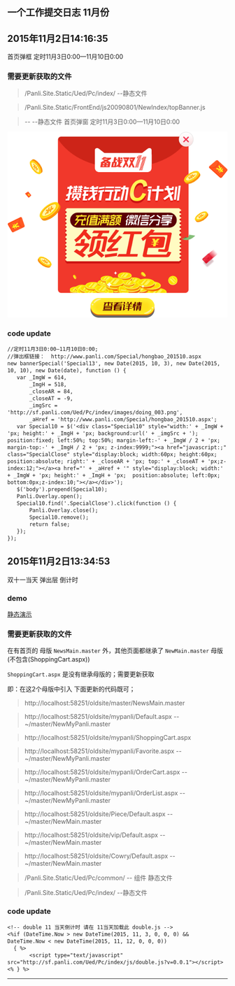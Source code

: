 ## 一个工作提交日志 11月份


## 2015年11月2日14:16:35

首页弹框 定时11月3日0:00—11月10日0:00


### 需要更新获取的文件

>/Panli.Site.Static/Ued/Pc/index/   --静态文件

>/Panli.Site.Static/FrontEnd/js20090801/NewIndex/topBanner.js

>-- --静态文件 首页弹窗 定时11月3日0:00—11月10日0:00

![](images/20151102/doing_003.png)

### code update

```
//定时11月3日0:00—11月10日0:00;
//弹出框链接：  http://www.panli.com/Special/hongbao_201510.aspx
new bannerSpecial('Special13', new Date(2015, 10, 3), new Date(2015, 10, 10), new Date(date), function () {
   var _ImgW = 614,
       _ImgH = 518,
       _closeAR = 84,
       _closeAT = -9,
       _imgSrc = 'http://sf.panli.com/Ued/Pc/index/images/doing_003.png',
       _aHref = 'http://www.panli.com/Special/hongbao_201510.aspx';
   var Special10 = $('<div class="Special10" style="width:' + _ImgW + 'px; height:' + _ImgH + 'px; background:url(' + _imgSrc + '); position:fixed; left:50%; top:50%; margin-left:-' + _ImgW / 2 + 'px; margin-top:-' + _ImgH / 2 + 'px; z-index:9999;"><a href="javascript:;" class="SpecialClose" style="display:block; width:60px; height:60px; position:absolute; right:' + _closeAR + 'px; top:' + _closeAT + 'px;z-index:12;"></a><a href="' + _aHref + '" style="display:block; width:' + _ImgW + 'px; height:' + _ImgH + 'px;  position:absolute; left:0px; bottom:0px;z-index:10;"></a></div>');
   $('body').prepend(Special10);
   Panli.Overlay.open();
   Special10.find('.SpecialClose').click(function () {
       Panli.Overlay.close();
       Special10.remove();
       return false;
   });
});
```


## 2015年11月2日13:34:53

双十一当天 弹出层 倒计时

### demo

[静态演示](http://panli.mu.gg/page/20151030/)

### 需要更新获取的文件

在有首页的 母版 `NewsMain.master` 外，其他页面都继承了 `NewMain.master` 母版 (不包含(ShoppingCart.aspx))

`ShoppingCart.aspx` 是没有继承母版的；需要更新获取

即：在这2个母版中引入 下面更新的代码既可；

>http://localhost:58251/oldsite/master/NewsMain.master

>http://localhost:58251/oldsite/mypanli/Default.aspx          -- ~/master/NewMyPanli.master

>http://localhost:58251/oldsite/mypanli/ShoppingCart.aspx

>http://localhost:58251/oldsite/mypanli/Favorite.aspx         -- ~/master/NewMyPanli.master

>http://localhost:58251/oldsite/mypanli/OrderCart.aspx        -- ~/master/NewMyPanli.master

>http://localhost:58251/oldsite/mypanli/OrderList.aspx        -- ~/master/NewMyPanli.master

>http://localhost:58251/oldsite/Piece/Default.aspx            -- ~/master/NewMain.master

>http://localhost:58251/oldsite/vip/Default.aspx              -- ~/master/NewMain.master

>http://localhost:58251/oldsite/Cowry/Default.aspx            -- ~/master/NewMain.master

>/Panli.Site.Static/Ued/Pc/common/   -- 组件 静态文件

>/Panli.Site.Static/Ued/Pc/index/   --静态文件


### code update

```
<!-- double 11 当天倒计时 请在 11当天加载此 double.js -->
<%if (DateTime.Now > new DateTime(2015, 11, 3, 0, 0, 0) && DateTime.Now < new DateTime(2015, 11, 12, 0, 0, 0))
  { %>
       <script type="text/javascript" src="http://sf.panli.com/Ued/Pc/index/js/double.js?v=0.0.1"></script>
<% } %>
```

---
